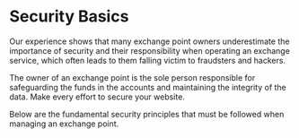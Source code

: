 # Security Basics

Our experience shows that many exchange point owners underestimate the importance of security and their responsibility when operating an exchange service, which often leads to them falling victim to fraudsters and hackers.

The owner of an exchange point is the sole person responsible for safeguarding the funds in the accounts and maintaining the integrity of the data. Make every effort to secure your website.

Below are the fundamental security principles that must be followed when managing an exchange point.